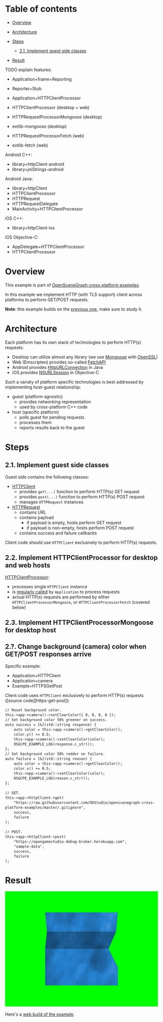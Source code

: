
# Table of contents

* [Overview](#overview)
* [Architecture](#architecture)
* [Steps](#steps)
    * [2.1. Implement guest side classes](#guest)

* [Result](#result)

TODO explain features:

* Application+frame+Reporting
* Reporter+Stub
* Application+HTTPClientProcessor

* HTTPClientProcessor (desktop + web)

* HTTPRequestProcessorMongoose (desktop)
* extlib-mongoose (desktop)

* HTTPRequestProcessorFetch (web)
* extlib-fetch (web)

Android C++:
* library+httpClient-android
* library+jniStrings-android

Android Java:
* library+httpClient
* HTTPClientProcessor
* HTTPRequest
* HTTPRequestDelegate
* MainActivity+HTTPClientProcessor

iOS C++:
* library+httpClient-ios

iOS Objective-C:
* AppDelegate+HTTPClientProcessor
* HTTPClientProcessor

<a name="overview"/>

# Overview

This example is part of [OpenSceneGraph cross-platform examples][osgcpe].

In this example we implement HTTP (with TLS support) client across platforms
to perform GET/POST requests.

**Note**: this example builds on the [previous one][ex-prev], make sure to study it.

<a name="architecture"/>

# Architecture

Each platform has its own stack of technologies to perform HTTP(s) requests:

* Desktop can utilize almost any library (we use [Mongoose][mongoose] with [OpenSSL][openssl])
* Web (Emscripten) provides so-called [FetchAPI][fetch-api]
* Android provides [HttpURLConnection][http-url-connection] in Java
* iOS provides [NSURLSession][ns-url-session] in Objective-C

Such a variaty of platform specific technologies is best addressed by
implementing host-guest relationship:

* guest (platform agnostic)
    * provides networking representation
    * used by cross-platform C++ code
* host (specific platform)
    * polls guest for pending requests
    * processes them
    * reports results back to the guest

<a name="steps"/>

# Steps

<a name="guest"/>

## 2.1. Implement guest side classes

Guest side contains the following classes:

* [HTTPClient][http-client]
    * provides `get(...)` function to perform HTTP(s) GET request
    * provides `post(...)` function to perform HTTP(s) POST request
    * manages `HTTPRequest` instances
* [HTTPRequest][http-request]
    * contains URL
    * contains payload
        * if payload is empty, hosts perform GET request
        * if payload is non-empty, hosts perform POST request
    * contains success and failure callbacks

Client code should use `HTTPClient` exclusively to perform HTTP(s) requests.

<a name="desktop"/>

## 2.2. Implement HTTPClientProcessor for desktop and web hosts

[HTTPClientProcessor][http-client-processor]:

* processes single `HTTPClient` instance
* is [regularly called][http-client-processor-processing] by `Application` to process requests
* actual HTTP(s) requests are performed by either `HTTPClientProcessorMongoose`, or `HTTPClientProcessorFetch` (covered below)

## 2.3. Implement HTTPClientProcessorMongoose for desktop host











## 2.?. Change background (camera) color when GET/POST responses arrive

Specific example:
* Application+HTTPClient
* Application+camera
* Example+HTTPSGetPost

Client code uses `HTTPClient` exclusively to perform HTTP(s) requests
([source code][https-get-post]):

```
// Reset background color.
this->app->camera()->setClearColor({ 0, 0, 0, 0 });
// Set background color 50% greener on success.
auto success = [&](std::string response) {
    auto color = this->app->camera()->getClearColor();
    color.y() += 0.5;
    this->app->camera()->setClearColor(color);
    OSGCPE_EXAMPLE_LOG(response.c_str());
};
// Set background color 50% redder on failure.
auto failure = [&](std::string reason) {
    auto color = this->app->camera()->getClearColor();
    color.x() += 0.5;
    this->app->camera()->setClearColor(color);
    OSGCPE_EXAMPLE_LOG(reason.c_str());
};

// GET.
this->app->httpClient->get(
    "https://raw.githubusercontent.com/OGStudio/openscenegraph-cross-platform-examples/master/.gitignore",
    success,
    failure
);

// POST.
this->app->httpClient->post(
    "https://opengamestudio-debug-broker.herokuapp.com",
    "sample-data",
    success,
    failure
);
```

<a name="result"/>

# Result

![Screenshot](shot.png)

Here's a [web build of the example][web-build].

[osgcpe]: https://github.com/OGStudio/openscenegraph-cross-platform-examples
[ex-prev]: ../02.TextureImage

[mongoose]: https://github.com/cesanta/mongoose
[openssl]: https://www.openssl.org
[fetch-api]: https://kripken.github.io/emscripten-site/docs/api_reference/fetch.html
[http-url-connection]: https://developer.android.com/reference/java/net/HttpURLConnection
[ns-url-session]: https://developer.apple.com/documentation/foundation/nsurlsession?language=objc

[http-client]: https://github.com/OGStudio/openscenegraph-cross-platform-examples/blob/Mahjong-17/03.HTTPClient/desktop/src/network.h#L194
[http-request]: https://github.com/OGStudio/openscenegraph-cross-platform-examples/blob/Mahjong-17/03.HTTPClient/desktop/src/network.h#L53
[reporter]: https://github.com/OGStudio/openscenegraph-cross-platform-examples/blob/Mahjong-17/03.HTTPClient/desktop/src/Reporter.h#L34
[http-client-processor]: https://github.com/OGStudio/openscenegraph-cross-platform-examples/blob/Mahjong-17/03.HTTPClient/desktop/src/network.h#L291
[http-client-processor-processing]: https://github.com/OGStudio/openscenegraph-cross-platform-examples/blob/Mahjong-17/03.HTTPClient/desktop/src/Application.h#L159


[web-build]: https://ogstudio.github.io/openscenegraph-cross-platform-examples-web-builds/examples/03/ex03-http-client.html

